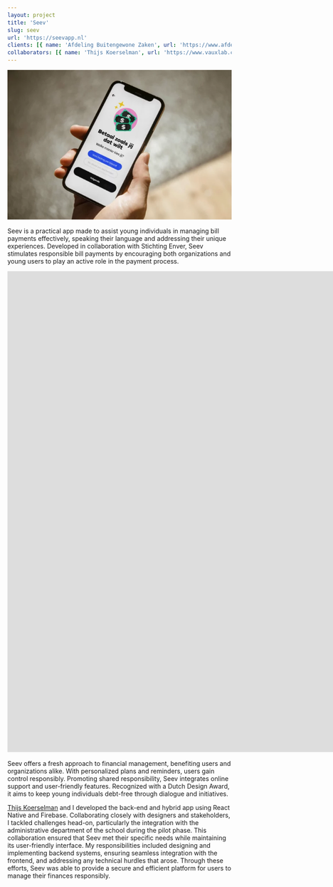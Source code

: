 ```yaml
---
layout: project
title: 'Seev'
slug: seev
url: 'https://seevapp.nl'
clients: [{ name: 'Afdeling Buitengewone Zaken', url: 'https://www.afdelingbuitengewonezaken.nl' }, { name: 'Garage2020', url: 'https://www.garage2020.nl/' }]
collaborators: [{ name: 'Thijs Koerselman', url: 'https://www.vauxlab.com' }]
---
```


![Seev app](./seev.webp)

Seev is a practical app made to assist young individuals in managing bill payments effectively, speaking their language and addressing their unique experiences. Developed in collaboration with Stichting Enver, Seev stimulates responsible bill payments by encouraging both organizations and young users to play an active role in the payment process.

<iframe src="https://player.vimeo.com/video/631859471?h=c5bdcc9ee8&amp;title=0" width="1920" height="1080" frameborder="0" allow="autoplay; fullscreen; picture-in-picture" allowfullscreen class="video_embed"></iframe>

Seev offers a fresh approach to financial management, benefiting users and organizations alike. With personalized plans and reminders, users gain control responsibly. Promoting shared responsibility, Seev integrates online support and user-friendly features. Recognized with a Dutch Design Award, it aims to keep young individuals debt-free through dialogue and initiatives.

[Thijs Koerselman](https://www.vauxlab.com/) and I developed the back-end and hybrid app using React Native and Firebase. Collaborating closely with designers and stakeholders, I tackled challenges head-on, particularly the integration with the administrative department of the school during the pilot phase. This collaboration ensured that Seev met their specific needs while maintaining its user-friendly interface. My responsibilities included designing and implementing backend systems, ensuring seamless integration with the frontend, and addressing any technical hurdles that arose. Through these efforts, Seev was able to provide a secure and efficient platform for users to manage their finances responsibly.
